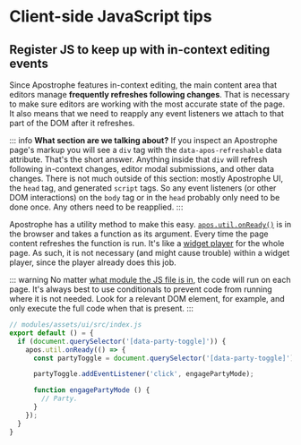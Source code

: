 <!-- # Front end best practices -->
<!-- ☝️ Broader title once other examples are added. -->

# Client-side JavaScript tips

## Register JS to keep up with in-context editing events

Since Apostrophe features in-context editing, the main content area that editors manage **frequently refreshes following changes**. That is necessary to make sure editors are working with the most accurate state of the page. It also means that we need to reapply any event listeners we attach to that part of the DOM after it refreshes.

::: info
**What section are we talking about?** If you inspect an Apostrophe page's markup you will see a `div` tag with the `data-apos-refreshable` data attribute. That's the short answer. Anything inside that `div` will refresh following in-context changes, editor modal submissions, and other data changes. There is not much outside of this section: mostly Apostrophe UI, the `head` tag, and generated `script` tags. So any event listeners (or other DOM interactions) on the `body` tag or in the `head` probably only need to be done once. Any others need to be reapplied.
:::

Apostrophe has a utility method to make this easy. [`apos.util.onReady()`](front-end-helpers.md#onready-fn) is in the browser and takes a function as its argument. Every time the page content refreshes the function is run. It's like a [widget player](/guide/custom-widgets.md#client-side-javascript-for-widgets) for the whole page. As such, it is not necessary (and might cause trouble) within a widget player, since the player already does this job.

::: warning
No matter [what module the JS file is in](/guide/front-end-assets.md#placing-client-side-code), the code will run on each page. It's always best to use conditionals to prevent code from running where it is not needed. Look for a relevant DOM element, for example, and only execute the full code when that is present.
:::

```javascript
// modules/assets/ui/src/index.js
export default () = {
  if (document.querySelector('[data-party-toggle]')) {
    apos.util.onReady(() => {
      const partyToggle = document.querySelector('[data-party-toggle]');

      partyToggle.addEventListener('click', engagePartyMode);

      function engagePartyMode () {
        // Party.
      }
    });
  }
}
```
